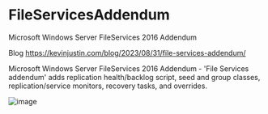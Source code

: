# FileServicesAddendum
Microsoft Windows Server FileServices 2016 Addendum

Blog https://kevinjustin.com/blog/2023/08/31/file-services-addendum/

Microsoft Windows Server FileServices 2016 Addendum - 'File Services addendum' adds replication health/backlog script, seed and group classes, replication/service monitors, recovery tasks, and overrides.

![image](https://github.com/theKevinJustin/FileServicesAddendum/assets/98561452/299fee5d-ab99-4533-8aed-7104dee70e86)
